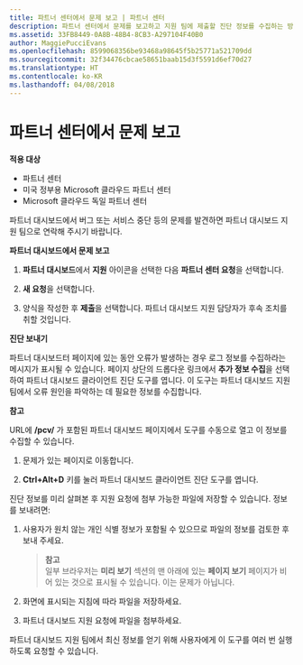 ```yaml
---
title: 파트너 센터에서 문제 보고 | 파트너 센터
description: 파트너 센터에서 문제를 보고하고 지원 팀에 제출할 진단 정보를 수집하는 방법
ms.assetid: 33FB8449-0A8B-48B4-8CB3-A297104F40B0
author: MaggiePucciEvans
ms.openlocfilehash: 8599068356be93468a98645f5b25771a521709dd
ms.sourcegitcommit: 32f34476cbcae58651baab15d3f5591d6ef70d27
ms.translationtype: HT
ms.contentlocale: ko-KR
ms.lasthandoff: 04/08/2018
---
```

# <a name="report-problems-with-partner-center"></a>파트너 센터에서 문제 보고

**적용 대상**

-  파트너 센터
-  미국 정부용 Microsoft 클라우드 파트너 센터
-  Microsoft 클라우드 독일 파트너 센터

파트너 대시보드에서 버그 또는 서비스 중단 등의 문제를 발견하면 파트너 대시보드 지원 팀으로 연락해 주시기 바랍니다.

**파트너 대시보드에서 문제 보고**

1.  **파트너 대시보드**에서 **지원** 아이콘을 선택한 다음 **파트너 센터 요청**을 선택합니다.

2.  **새 요청**을 선택합니다.

3.  양식을 작성한 후 **제출**을 선택합니다. 파트너 대시보드 지원 담당자가 후속 조치를 취할 것입니다.

**진단 보내기**

파트너 대시보드터 페이지에 있는 동안 오류가 발생하는 경우 로그 정보를 수집하라는 메시지가 표시될 수 있습니다. 페이지 상단의 드롭다운 링크에서 **추가 정보 수집**을 선택하여 파트너 대시보드 클라이언트 진단 도구를 엽니다. 이 도구는 파트너 대시보드 지원 팀에서 오류 원인을 파악하는 데 필요한 정보를 수집합니다. 

**참고**

URL에 **/pcv/** 가 포함된 파트너 대시보드 페이지에서 도구를 수동으로 열고 이 정보를 수집할 수 있습니다.

1.  문제가 있는 페이지로 이동합니다.

2.  **Ctrl+Alt+D** 키를 눌러 파트너 대시보드 클라이언트 진단 도구를 엽니다.

진단 정보를 미리 살펴본 후 지원 요청에 첨부 가능한 파일에 저장할 수 있습니다. 정보를 보내려면:

1.  사용자가 원치 않는 개인 식별 정보가 포함될 수 있으므로 파일의 정보를 검토한 후 보내 주세요. 

    >**참고**<br>
    일부 브라우저는 **미리 보기** 섹션의 맨 아래에 있는 **페이지 보기** 페이지가 비어 있는 것으로 표시될 수 있습니다. 이는 문제가 아닙니다.

2.  화면에 표시되는 지침에 따라 파일을 저장하세요.

3.  파트너 대시보드 지원 요청에 파일을 첨부하세요.

파트너 대시보드 지원 팀에서 최신 정보를 얻기 위해 사용자에게 이 도구를 여러 번 실행하도록 요청할 수 있습니다.

